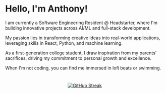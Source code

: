 # Hello, I'm Anthony!

I am currently a Software Engineering Resident @ Headstarter, where I'm building innovative projects across AI/ML and full-stack development. 

My passion lies in transforming creative ideas into real-world applications, leveraging skills in React, Python, and machine learning. 

As a first-generation college student, I draw inspiration from my parents’ sacrifices, driving my commitment to personal growth and excellence. 

When I'm not coding, you can find me immersed in lofi beats or swimming.
#
<p align="center">
    <a href="https://git.io/streak-stats"><img src="https://streak-stats.demolab.com?user=anbguye&theme=tokyonight-duo&hide_border=true&date_format=n%2Fj%5B%2FY%5D" alt="GitHub Streak" /></a>
</p>
 
 
 
